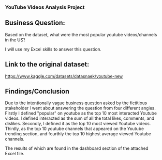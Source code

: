 ### YouTube Videos Analysis Project

## Business Question:

Based on the dataset, what were the most popular youtube videos/channels in the US?

I will use my Excel skills to answer this question.

## Link to the original dataset:

https://www.kaggle.com/datasets/datasnaek/youtube-new

## Findings/Conclusion

Due to the intentionally vague business question asked by the fictitious stakeholder I went about answering the question from four different angles.  Firstly I defined "popular" on youtube as the top 10 most interacted Youtube videos.  I defined interacted as the sum of all the total likes, comments, and dislikes. Secondly, I defined it as the top 10 most viewed Youtube videos.  Thirdly, as the top 10 youtube channels that appeared on the Youtube trending section, and fourthly the top 10 highest average viewed Youtube channels.

The results of which are found in the dashboard section of the attached Excel file.
